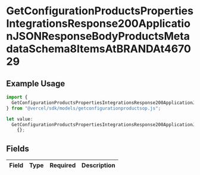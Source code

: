 # GetConfigurationProductsPropertiesIntegrationsResponse200ApplicationJSONResponseBodyProductsMetadataSchema8ItemsAtBRANDAt467029

## Example Usage

```typescript
import {
  GetConfigurationProductsPropertiesIntegrationsResponse200ApplicationJSONResponseBodyProductsMetadataSchema8ItemsAtBRANDAt467029,
} from "@vercel/sdk/models/getconfigurationproductsop.js";

let value:
  GetConfigurationProductsPropertiesIntegrationsResponse200ApplicationJSONResponseBodyProductsMetadataSchema8ItemsAtBRANDAt467029 =
    {};
```

## Fields

| Field       | Type        | Required    | Description |
| ----------- | ----------- | ----------- | ----------- |